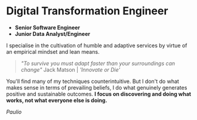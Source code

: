 # Digital Transformation Engineer

- **Senior Software Engineer**
- **Junior Data Analyst/Engineer**

I specialise in the cultivation of humble and adaptive services by virtue of an empirical mindset and lean means.

> _"To survive you must adapt faster than your surroundings can change"_ Jack Matson | _'Innovate or Die'_ 

You'll find many of my techniques counterintuitive. But I don't do what makes sense in terms of prevailing beliefs, I do what genuinely generates positive and sustainable outcomes. **I focus on discovering and doing what works, not what everyone else is doing.**

_Paulio_
